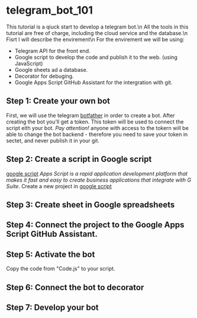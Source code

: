 # telegram_bot_101

This tutorial is a qiuck start to develop a telegram bot.\n
All the tools in this tutorial are free of charge, including the cloud service and the database.\n
Fisrt I will describe the envirement\n
For the envirement we will be using:
- Telegram API for the front end.
- Google script to develop the code and publish it to the web. (using JavaScript)
- Google sheets ad a database.
- Decorator for debuging.
- Google Apps Script GitHub Assistant for the intergration with git.

## Step 1: Create your own bot
First, we will use the telegram [botfather](https://t.me/BotFather) in order to create a bot.
After creating the bot you'll get a token. This token will be used to connect the script eith your bot.
*Pay attention!* anyone with access to the tokern will be able to change the bot backend - therefore you need to save your token in sectet, and never publish it in your git.

## Step 2: Create a script in Google script
[google script](https://script.google.com/) *Apps Script is a rapid application development platform that makes it fast and easy to create business applications that integrate with G Suite*.
Create a new project in [google script](https://script.google.com/)

## Step 3: Create sheet in Google spreadsheets

## Step 4: Connect the project to the Google Apps Script GitHub Assistant.

## Step 5: Activate the bot
Copy the code from "Code.js" to your script.

## Step 6: Connect the bot to decorator

## Step 7: Develop your bot

